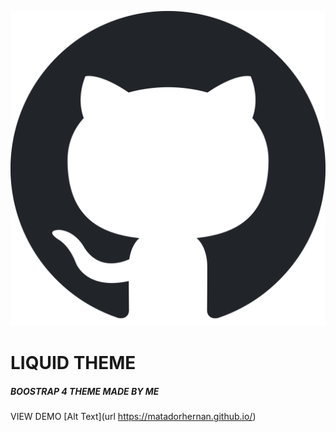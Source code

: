 ![GitHub Logo](/img/git-ico.svg)

# LIQUID THEME
##### BOOSTRAP 4 THEME MADE BY ME


VIEW DEMO [Alt Text](url https://matadorhernan.github.io/)

